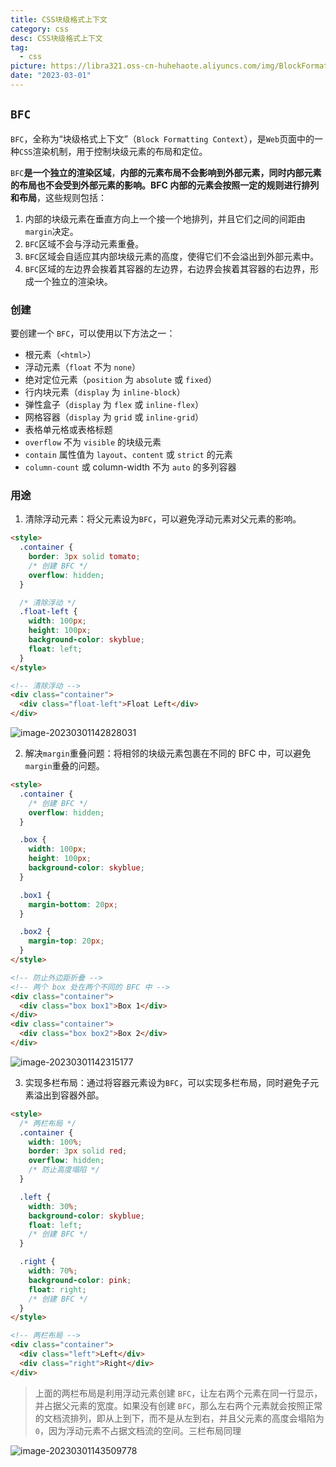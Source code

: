 ```yaml
---
title: CSS块级格式上下文
category: css
desc: CSS块级格式上下文
tag:
  - css
picture: https://libra321.oss-cn-huhehaote.aliyuncs.com/img/BlockFormattingContext.png
date: "2023-03-01"
---
```


## `BFC`

`BFC`，全称为“块级格式上下文”（`Block Formatting Context`），是`Web`页面中的一种`CSS`渲染机制，用于控制块级元素的布局和定位。

`BFC`**是一个独立的渲染区域**，**内部的元素布局不会影响到外部元素，同时内部元素的布局也不会受到外部元素的影响。BFC 内部的元素会按照一定的规则进行排列和布局**，这些规则包括：

1. 内部的块级元素在垂直方向上一个接一个地排列，并且它们之间的间距由`margin`决定。
2. `BFC`区域不会与浮动元素重叠。
3. `BFC`区域会自适应其内部块级元素的高度，使得它们不会溢出到外部元素中。
4. `BFC`区域的左边界会挨着其容器的左边界，右边界会挨着其容器的右边界，形成一个独立的渲染块。

### 创建

要创建一个 `BFC`，可以使用以下方法之一：

- 根元素（`<html>`）
- 浮动元素（`float` 不为 `none`）
- 绝对定位元素（`position` 为 `absolute` 或 `fixed`）
- 行内块元素（`display` 为 `inline-block`）
- 弹性盒子（`display` 为 `flex` 或 `inline-flex`）
- 网格容器（`display` 为 `grid` 或 `inline-grid`）
- 表格单元格或表格标题
- `overflow` 不为 `visible` 的块级元素
- `contain` 属性值为 `layout`、`content` 或 `strict` 的元素
- `column-count` 或 column-width 不为 `auto` 的多列容器

### 用途

1. 清除浮动元素：将父元素设为`BFC`，可以避免浮动元素对父元素的影响。

```html
<style>
  .container {
    border: 3px solid tomato;
    /* 创建 BFC */
    overflow: hidden;
  }

  /* 清除浮动 */
  .float-left {
    width: 100px;
    height: 100px;
    background-color: skyblue;
    float: left;
  }
</style>

<!-- 清除浮动 -->
<div class="container">
  <div class="float-left">Float Left</div>
</div>
```

![image-20230301142828031](https://libra321.oss-cn-huhehaote.aliyuncs.com/img/image-20230301142828031.png)

2. 解决`margin`重叠问题：将相邻的块级元素包裹在不同的 BFC 中，可以避免`margin`重叠的问题。

```html
<style>
  .container {
    /* 创建 BFC */
    overflow: hidden;
  }

  .box {
    width: 100px;
    height: 100px;
    background-color: skyblue;
  }

  .box1 {
    margin-bottom: 20px;
  }

  .box2 {
    margin-top: 20px;
  }
</style>

<!-- 防止外边距折叠 -->
<!-- 两个 box 处在两个不同的 BFC 中 -->
<div class="container">
  <div class="box box1">Box 1</div>
</div>
<div class="container">
  <div class="box box2">Box 2</div>
</div>
```

![image-20230301142315177](https://libra321.oss-cn-huhehaote.aliyuncs.com/img/image-20230301142315177.png)

3. 实现多栏布局：通过将容器元素设为`BFC`，可以实现多栏布局，同时避免子元素溢出到容器外部。

```html
<style>
  /* 两栏布局 */
  .container {
    width: 100%;
    border: 3px solid red;
    overflow: hidden;
    /* 防止高度塌陷 */
  }

  .left {
    width: 30%;
    background-color: skyblue;
    float: left;
    /* 创建 BFC */
  }

  .right {
    width: 70%;
    background-color: pink;
    float: right;
    /* 创建 BFC */
  }
</style>

<!-- 两栏布局 -->
<div class="container">
  <div class="left">Left</div>
  <div class="right">Right</div>
</div>
```

> 上面的两栏布局是利用浮动元素创建 `BFC`，让左右两个元素在同一行显示，并占据父元素的宽度。如果没有创建 `BFC`，那么左右两个元素就会按照正常的文档流排列，即从上到下，而不是从左到右，并且父元素的高度会塌陷为 `0`，因为浮动元素不占据文档流的空间。三栏布局同理

![image-20230301143509778](https://libra321.oss-cn-huhehaote.aliyuncs.com/img/image-20230301143509778.png)
